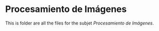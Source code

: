 # Procesamiento de Imágenes

This is folder are all the files for the subjet _Procesamiento de Imágenes_.
